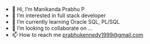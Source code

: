 - 👋 Hi, I’m Manikanda Prabhu P
- 👀 I’m interested in full stack developer
- 🌱 I’m currently learning Oracle SQL, PL/SQL
- 💞️ I’m looking to collaborate on ...
- 📫 How to reach me prabhukennedy1999@gmail.com

<!---
Prabhu277/Prabhu277 is a ✨ special ✨ repository because its `README.md` (this file) appears on your GitHub profile.
You can click the Preview link to take a look at your changes.
--->

